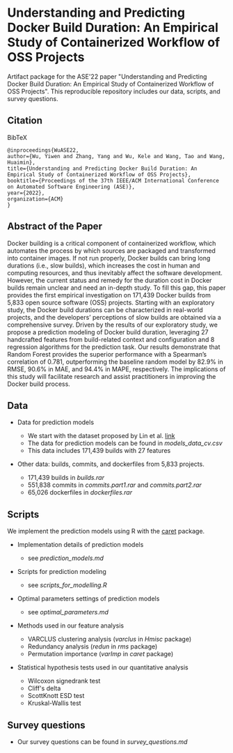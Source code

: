 # Understanding and Predicting Docker Build Duration: An Empirical Study of Containerized Workflow of OSS Projects

Artifact package for the ASE'22 paper "Understanding and Predicting Docker Build Duration: An Empirical Study of Containerized Workflow of OSS Projects". This reproducible repository includes our data, scripts, and survey questions.


## Citation

BibTeX
```
@inproceedings{WuASE22,
author={Wu, Yiwen and Zhang, Yang and Wu, Kele and Wang, Tao and Wang, Huaimin},
title={Understanding and Predicting Docker Build Duration: An Empirical Study of Containerized Workflow of OSS Projects},
booktitle={Proceedings of the 37th IEEE/ACM International Conference on Automated Software Engineering (ASE)},
year={2022},
organization={ACM}
}
```

## Abstract of the Paper
Docker building is a critical component of containerized workflow, which automates the process by which sources are packaged and transformed into container images. If not run properly, Docker builds can bring long durations (i.e., slow builds), which increases the cost in human and computing resources, and thus inevitably affect the software development. However, the current status and remedy for the duration cost in Docker builds remain unclear and need an in-depth study. To fill this gap, this paper provides the first empirical investigation on 171,439 Docker builds from 5,833 open source software (OSS) projects. Starting with an exploratory study, the Docker build durations can be characterized in real-world projects, and the developers’ perceptions of slow builds are obtained via a comprehensive survey. Driven by the results of our exploratory study, we propose a prediction modeling of Docker build duration, leveraging 27 handcrafted features from build-related context and
configuration and 8 regression algorithms for the prediction task. Our results demonstrate that Random Forest provides the superior performance with a Spearman’s correlation of 0.781, outperforming the baseline random model by 82.9% in RMSE, 90.6% in MAE, and 94.4% in MAPE, respectively. The implications of this study will
facilitate research and assist practitioners in improving the Docker build process.

## Data

- Data for prediction models
  -   We start with the dataset proposed by Lin et al. [link](https://github.com/linncy/icsme2020-docker-study)
  -   The data for prediction models can be found in *models_data_cv.csv*
  -   This data includes 171,439 builds with 27 features

- Other data: builds, commits, and dockerfiles from 5,833 projects.
  - 171,439 builds in *builds.rar* 
  - 551,838 commits in *commits.part1.rar* and *commits.part2.rar*
  - 65,026 dockerfiles in *dockerfiles.rar*


## Scripts
We implement the prediction models using R with the [caret](http://topepo.github.io/caret/index.html) package.

- Implementation details of prediction models
  - see *prediction_models.md*

- Scripts for prediction modeling
  - see *scripts_for_modelling.R*

- Optimal parameters settings of prediction models
  - see *optimal_parameters.md* 

- Methods used in our feature analysis
  - VARCLUS clustering analysis (*varclus* in *Hmisc* package)
  - Redundancy analysis (*redun* in *rms* package)
  - Permutation importance (*varImp* in *caret* package)

- Statistical hypothesis tests used in our quantitative analysis
  - Wilcoxon signedrank test
  - Cliff's delta
  - ScottKnott ESD test
  - Kruskal-Wallis test
 
## Survey questions

- Our survey questions can be found in *survey_questions.md*
